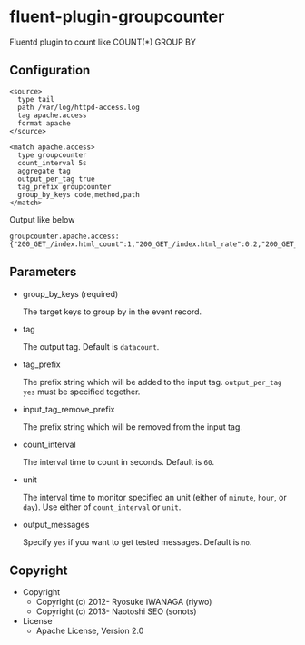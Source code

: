 # fluent-plugin-groupcounter

Fluentd plugin to count like COUNT(\*) GROUP BY

## Configuration

    <source>
      type tail
      path /var/log/httpd-access.log
      tag apache.access
      format apache
    </source>

    <match apache.access>
      type groupcounter
      count_interval 5s
      aggregate tag
      output_per_tag true
      tag_prefix groupcounter
      group_by_keys code,method,path
    </match>

Output like below

    groupcounter.apache.access: {"200_GET_/index.html_count":1,"200_GET_/index.html_rate":0.2,"200_GET_/index.html_percentage":100.0}

## Parameters

* group\_by\_keys (required)

    The target keys to group by in the event record.

* tag

    The output tag. Default is `datacount`.

* tag\_prefix

    The prefix string which will be added to the input tag. `output_per_tag yes` must be specified together. 

* input\_tag\_remove\_prefix

    The prefix string which will be removed from the input tag.

* count\_interval

    The interval time to count in seconds. Default is `60`.

* unit

    The interval time to monitor specified an unit (either of `minute`, `hour`, or `day`).
    Use either of `count_interval` or `unit`.

* output\_messages

    Specify `yes` if you want to get tested messages. Default is `no`.

## Copyright

* Copyright
  * Copyright (c) 2012- Ryosuke IWANAGA (riywo)
  * Copyright (c) 2013- Naotoshi SEO (sonots)
* License
  * Apache License, Version 2.0

